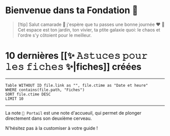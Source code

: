 # Bienvenue dans ta Fondation 💫

> [!tip] Salut camarade 👋  j'espère que tu passes une bonne journée ❤️
> 🌱 Cet espace est ton jardin, ton vivier, ta ptite galaxie quoi: le chaos et l'ordre s'y côtoient pour le meilleur.

# 10 dernières [[✨ 𝙰𝚜𝚝𝚞𝚌𝚎𝚜 𝚙𝚘𝚞𝚛 𝚕𝚎𝚜 𝚏𝚒𝚌𝚑𝚎𝚜 ✨|fiches]] créées
---
```dataview
Table WITHOUT ID file.link as "", file.ctime as "Date et heure"
WHERE contains(file.path, "Fiches")
SORT file.ctime DESC 
LIMIT 10
```

---

La note `🚪 Portail` est une note d'accueuil, qui permet de plonger directement dans son deuxième cerveau.

N'hésitez pas à la customiser à votre guide !